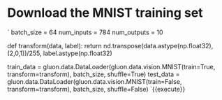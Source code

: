 # Download the MNIST training set

`
batch_size = 64
num_inputs = 784
num_outputs = 10

def transform(data, label):
    return nd.transpose(data.astype(np.float32), (2,0,1))/255, label.astype(np.float32)

train_data = gluon.data.DataLoader(gluon.data.vision.MNIST(train=True, transform=transform), batch_size, shuffle=True)
test_data = gluon.data.DataLoader(gluon.data.vision.MNIST(train=False, transform=transform), batch_size, shuffle=False)
`{{execute}}
